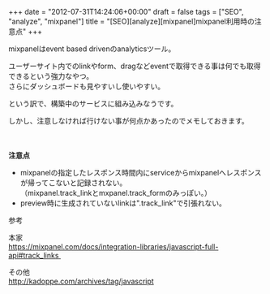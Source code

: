 +++
date = "2012-07-31T14:24:06+00:00"
draft = false
tags = ["SEO", "analyze", "mixpanel"]
title = "[SEO][analyze][mixpanel]mixpanel利用時の注意点"
+++
<p>mixpanelはevent based drivenのanalyticsツール。</p>&#13;
<p>ユーザーサイト内でのlinkやform、dragなどeventで取得できる事は何でも取得できるという強力なやつ。<br />さらにダッシュボードも見やすいし使いやすい。</p>&#13;
<p>という訳で、構築中のサービスに組み込みなうです。</p>&#13;
<p>しかし、注意しなければ行けない事が何点かあったのでメモしておきます。</p>&#13;
<p><br /><br /><strong>注意点</strong></p>&#13;
<ul><li>mixpanelの指定したレスポンス時間内にserviceからmixpanelへレスポンスが帰ってこないと記録されない。<br />（mixpanel.track_linkとmxpanel.track_formのみっぽい。）</li>&#13;
<li>preview時に生成されていないlinkは".track_link"で引張れない。</li>&#13;
</ul>&#13;
<p>参考</p>&#13;
<p>本家<br /><a href="https://mixpanel.com/docs/integration-libraries/javascript-full-api#track_links">https://mixpanel.com/docs/integration-libraries/javascript-full-api#track_links </a></p>&#13;
<p>その他<a href="http://kadoppe.com/archives/tag/javascript"><br />http://kadoppe.com/archives/tag/javascript</a></p> 